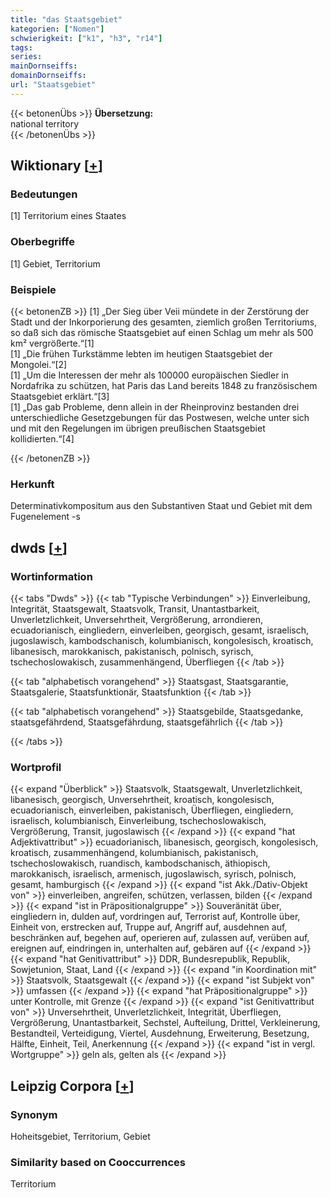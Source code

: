 ```yaml
---
title: "das Staatsgebiet"
kategorien: ["Nomen"]
schwierigkeit: ["k1", "h3", "r14"]
tags:
series:
mainDornseiffs:
domainDornseiffs:
url: "Staatsgebiet"
---
```


{{< betonenÜbs >}}
**Übersetzung:**  
national territory  
{{< /betonenÜbs >}}

## Wiktionary [[+](https://de.wiktionary.org/wiki/Staatsgebiet)]

### Bedeutungen
[1] Territorium eines Staates  

### Oberbegriffe
[1] Gebiet, Territorium  

### Beispiele
{{< betonenZB >}}
[1] „Der Sieg über Veii mündete in der Zerstörung der Stadt und der Inkorporierung des gesamten, ziemlich großen Territoriums, so daß sich das römische Staatsgebiet auf einen Schlag um mehr als 500 km² vergrößerte.“[1]  
[1] „Die frühen Turkstämme lebten im heutigen Staatsgebiet der Mongolei.“[2]  
[1] „Um die Interessen der mehr als 100000 europäischen Siedler in Nordafrika zu schützen, hat Paris das Land bereits 1848 zu französischem Staatsgebiet erklärt.“[3]  
[1] „Das gab Probleme, denn allein in der Rheinprovinz bestanden drei unterschiedliche Gesetzgebungen für das Postwesen, welche unter sich und mit den Regelungen im übrigen preußischen Staatsgebiet kollidierten.“[4]  

{{< /betonenZB >}}
### Herkunft
Determinativkompositum aus den Substantiven Staat und Gebiet mit dem Fugenelement -s  



## dwds [[+](https://www.dwds.de/wb/Staatsgebiet)]

### Wortinformation
{{< tabs "Dwds" >}}
{{< tab "Typische Verbindungen" >}}
Einverleibung, Integrität, Staatsgewalt, Staatsvolk, Transit, Unantastbarkeit, Unverletzlichkeit, Unversehrtheit, Vergrößerung, arrondieren, ecuadorianisch, eingliedern, einverleiben, georgisch, gesamt, israelisch, jugoslawisch, kambodschanisch, kolumbianisch, kongolesisch, kroatisch, libanesisch, marokkanisch, pakistanisch, polnisch, syrisch, tschechoslowakisch, zusammenhängend, Überfliegen
{{< /tab >}}

{{< tab "alphabetisch vorangehend" >}}
Staatsgast, Staatsgarantie, Staatsgalerie, Staatsfunktionär, Staatsfunktion
{{< /tab >}}

{{< tab "alphabetisch vorangehend" >}}
Staatsgebilde, Staatsgedanke, staatsgefährdend, Staatsgefährdung, staatsgefährlich
{{< /tab >}}

{{< /tabs >}}

### Wortprofil
{{< expand "Überblick" >}} Staatsvolk, Staatsgewalt, Unverletzlichkeit, libanesisch, georgisch, Unversehrtheit, kroatisch, kongolesisch, ecuadorianisch, einverleiben, pakistanisch, Überfliegen, eingliedern, israelisch, kolumbianisch, Einverleibung, tschechoslowakisch, Vergrößerung, Transit, jugoslawisch {{< /expand >}}
{{< expand "hat Adjektivattribut" >}} ecuadorianisch, libanesisch, georgisch, kongolesisch, kroatisch, zusammenhängend, kolumbianisch, pakistanisch, tschechoslowakisch, ruandisch, kambodschanisch, äthiopisch, marokkanisch, israelisch, armenisch, jugoslawisch, syrisch, polnisch, gesamt, hamburgisch {{< /expand >}}
{{< expand "ist Akk./Dativ-Objekt von" >}} einverleiben, angreifen, schützen, verlassen, bilden {{< /expand >}}
{{< expand "ist in Präpositionalgruppe" >}} Souveränität über, eingliedern in, dulden auf, vordringen auf, Terrorist auf, Kontrolle über, Einheit von, erstrecken auf, Truppe auf, Angriff auf, ausdehnen auf, beschränken auf, begehen auf, operieren auf, zulassen auf, verüben auf, ereignen auf, eindringen in, unterhalten auf, gebären auf {{< /expand >}}
{{< expand "hat Genitivattribut" >}} DDR, Bundesrepublik, Republik, Sowjetunion, Staat, Land {{< /expand >}}
{{< expand "in Koordination mit" >}} Staatsvolk, Staatsgewalt {{< /expand >}}
{{< expand "ist Subjekt von" >}} umfassen {{< /expand >}}
{{< expand "hat Präpositionalgruppe" >}} unter Kontrolle, mit Grenze {{< /expand >}}
{{< expand "ist Genitivattribut von" >}} Unversehrtheit, Unverletzlichkeit, Integrität, Überfliegen, Vergrößerung, Unantastbarkeit, Sechstel, Aufteilung, Drittel, Verkleinerung, Bestandteil, Verteidigung, Viertel, Ausdehnung, Erweiterung, Besetzung, Hälfte, Einheit, Teil, Anerkennung {{< /expand >}}
{{< expand "ist in vergl. Wortgruppe" >}} geln als, gelten als {{< /expand >}}

## Leipzig Corpora [[+](https://corpora.uni-leipzig.de/en/res?word=Staatsgebiet&corpusId=deu_newscrawl-public_2018)]


### Synonym
Hoheitsgebiet, Territorium, Gebiet


### Similarity based on Cooccurrences
Territorium

